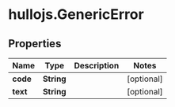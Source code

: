 # hullojs.GenericError

## Properties

Name | Type | Description | Notes
------------ | ------------- | ------------- | -------------
**code** | **String** |  | [optional] 
**text** | **String** |  | [optional] 


